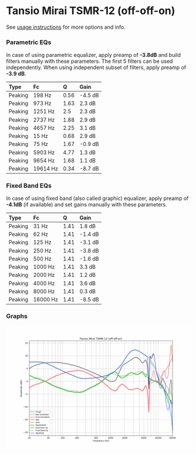 # Tansio Mirai TSMR-12 (off-off-on)
See [usage instructions](https://github.com/jaakkopasanen/AutoEq#usage) for more options and info.

### Parametric EQs
In case of using parametric equalizer, apply preamp of **-3.8dB** and build filters manually
with these parameters. The first 5 filters can be used independently.
When using independent subset of filters, apply preamp of **-3.9 dB**.

| Type    | Fc       |    Q | Gain    |
|:--------|:---------|:-----|:--------|
| Peaking | 198 Hz   | 0.56 | -4.5 dB |
| Peaking | 973 Hz   | 1.63 | 2.3 dB  |
| Peaking | 1251 Hz  | 2.5  | 2.3 dB  |
| Peaking | 2737 Hz  | 1.88 | 2.9 dB  |
| Peaking | 4657 Hz  | 2.25 | 3.1 dB  |
| Peaking | 15 Hz    | 0.68 | 2.9 dB  |
| Peaking | 75 Hz    | 1.67 | -0.9 dB |
| Peaking | 5903 Hz  | 4.77 | 1.3 dB  |
| Peaking | 9654 Hz  | 1.68 | 1.1 dB  |
| Peaking | 19614 Hz | 0.34 | -8.7 dB |

### Fixed Band EQs
In case of using fixed band (also called graphic) equalizer, apply preamp of **-4.1dB**
(if available) and set gains manually with these parameters.

| Type    | Fc       |    Q | Gain    |
|:--------|:---------|:-----|:--------|
| Peaking | 31 Hz    | 1.41 | 1.8 dB  |
| Peaking | 62 Hz    | 1.41 | -1.4 dB |
| Peaking | 125 Hz   | 1.41 | -3.1 dB |
| Peaking | 250 Hz   | 1.41 | -3.8 dB |
| Peaking | 500 Hz   | 1.41 | -1.6 dB |
| Peaking | 1000 Hz  | 1.41 | 3.3 dB  |
| Peaking | 2000 Hz  | 1.41 | 1.2 dB  |
| Peaking | 4000 Hz  | 1.41 | 3.6 dB  |
| Peaking | 8000 Hz  | 1.41 | 0.3 dB  |
| Peaking | 16000 Hz | 1.41 | -8.5 dB |

### Graphs
![](./Tansio%20Mirai%20TSMR-12%20(off-off-on).png)